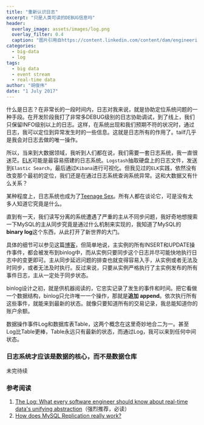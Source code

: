 ```yaml
---
title: "重新认识日志"
excerpt: "只是人类可读的DEBUG信息吗"
header:
  overlay_image: assets/images/log.png
  overlay_filter: 0.4
  caption: "图片引用自https://content.linkedin.com/content/dam/engineering/en-us/blog/migrated/log.png"
categories:
  - big-data
  - log
tags:
  - big data
  - event stream
  - real-time data
author: "胡俊伟"
date: "1 July 2017"
---
```


什么是日志？在非常长的一段时间内，日志对我来说，就是协助定位系统问题的一种手段。在开发阶段我打了非常多DEBUG级别的日志协助调试，到了线上，我们只保留INFO级别以上的日志。这样，在系统出现和我们预期不符的状况时，通过日志，我可以定位到异常发生时的一些信息。这就是日志所有的作用了。tailf几乎是我会对日志去做的唯一操作。

所以，当来到大数据领域，我听到人们都在说，我们需要一套日志系统，我一直很迷茫。[ELK](https://www.elastic.co/cn/products)可能是最容易搭建的日志系统。`Logstash`抽取硬盘上的日志文件，发送到`Elastic Search`，最后通过`Kibana`进行可视化。但我见过的`ELK`实践，依然没有改变那个最初的定位，我们还是在通过日志系统查询系统异常。这和大数据又有什么关系？

某种程度上，日志系统也成为了[Teenage Sex](https://whatsthebigdata.com/2013/06/03/big-data-quotes/)。所有人都在谈论它，可是没有太多人知道它究竟是什么。

直到有一天，我们读写分离的系统遭遇了严重的主从不同步问题，我好奇地想搜索一下MySQL的主从同步究竟是通过什么机制来实现的，我知道了MySQL的**binary log**这个东西，从此打开了新世界的大门。

具体的细节可以参见这篇[博客](https://www.percona.com/blog/2013/01/09/how-does-mysql-replication-really-work/)，但简单地说，主实例的所有INSERT和UPDATE操作事件，都会被发布到binlog中，而从实例只要同步这个日志并尽可能快地执行日志中的变更即可。主从同步延迟问题的排查也就变得容易入手，从实例或者无法及时同步，或者无法及时执行。反过来说，只要从实例严格执行了主实例发布的所有事件日志，主从一定处于同步状态。

binlog设计之初，就是供机器阅读的，它忠实记录了发生的事件和时间。把它看做一个数据结构，binlog只允许唯一一个操作，那就是**追加 append**。依次执行所有这些事件，就能来到最新的状态。就像只要知道所有的交易记录，我总能知道你的账户余额。

数据操作事件Log和数据库表Table，这两个概念在这里奇妙地合二为一。甚至Log比Table更棒，Table永远只有最新的状态，而通过Log，我可以来到任何中间状态。

### 日志系统才应该是数据的核心，而不是数据仓库

未完待续

### 参考阅读

1. [The Log: What every software engineer should know about real-time data's unifying abstraction](https://engineering.linkedin.com/distributed-systems/log-what-every-software-engineer-should-know-about-real-time-datas-unifying)（强烈推荐，必读）
2. [How does MySQL Replication really work?](https://www.percona.com/blog/2013/01/09/how-does-mysql-replication-really-work/)
